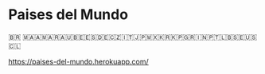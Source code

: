 # Paises del Mundo

🇧🇷 🇲🇦🇦🇲🇦🇷🇦🇺🇧🇪🇪🇸🇩🇪🇨🇿🇮🇹🇯🇵🇲🇽🇰🇷🇰🇵🇬🇷🇮🇳🇵🇹🇱🇧🇸🇪🇺🇸🇨🇱

https://paises-del-mundo.herokuapp.com/
